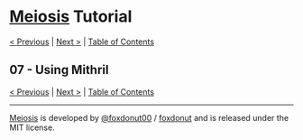 # [Meiosis](https://meiosis.js.org) Tutorial

[< Previous](06-components.html) |
[Next >](08-using-react.html) |
[Table of Contents](toc.html)

## 07 - Using Mithril

[< Previous](06-components.html) |
[Next >](08-using-react.html) |
[Table of Contents](toc.html)

-----

[Meiosis](https://meiosis.js.org) is developed by [@foxdonut00](http://twitter.com/foxdonut00) / [foxdonut](https://github.com/foxdonut) and is released under the MIT license.
